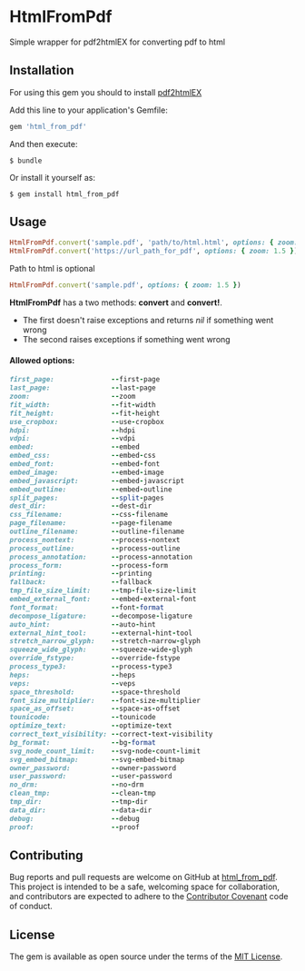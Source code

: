 # HtmlFromPdf

Simple wrapper for pdf2htmlEX for converting pdf to html

## Installation

For using this gem you should to install [pdf2htmlEX](https://github.com/coolwanglu/pdf2htmlEX/wiki/Building)

Add this line to your application's Gemfile:

```ruby
gem 'html_from_pdf'
```

And then execute:

    $ bundle

Or install it yourself as:

    $ gem install html_from_pdf

## Usage

```ruby
HtmlFromPdf.convert('sample.pdf', 'path/to/html.html', options: { zoom: 1.5 })
HtmlFromPdf.convert('https://url_path_for_pdf', options: { zoom: 1.5 })
```
Path to html is optional
```ruby
HtmlFromPdf.convert('sample.pdf', options: { zoom: 1.5 })
```

**HtmlFromPdf** has a two methods: **convert** and **convert!**.
* The first doesn't raise exceptions and returns *nil* if something went wrong
* The second raises exceptions if something went wrong

#### Allowed options:

```ruby
first_page:              --first-page
last_page:               --last-page
zoom:                    --zoom
fit_width:               --fit-width
fit_height:              --fit-height
use_cropbox:             --use-cropbox
hdpi:                    --hdpi
vdpi:                    --vdpi
embed:                   --embed
embed_css:               --embed-css
embed_font:              --embed-font
embed_image:             --embed-image
embed_javascript:        --embed-javascript
embed_outline:           --embed-outline
split_pages:             --split-pages
dest_dir:                --dest-dir
css_filename:            --css-filename
page_filename:           --page-filename
outline_filename:        --outline-filename
process_nontext:         --process-nontext
process_outline:         --process-outline
process_annotation:      --process-annotation
process_form:            --process-form
printing:                --printing
fallback:                --fallback
tmp_file_size_limit:     --tmp-file-size-limit
embed_external_font:     --embed-external-font
font_format:             --font-format
decompose_ligature:      --decompose-ligature
auto_hint:               --auto-hint
external_hint_tool:      --external-hint-tool
stretch_narrow_glyph:    --stretch-narrow-glyph
squeeze_wide_glyph:      --squeeze-wide-glyph
override_fstype:         --override-fstype
process_type3:           --process-type3
heps:                    --heps
veps:                    --veps
space_threshold:         --space-threshold
font_size_multiplier:    --font-size-multiplier
space_as_offset:         --space-as-offset
tounicode:               --tounicode
optimize_text:           --optimize-text
correct_text_visibility: --correct-text-visibility
bg_format:               --bg-format
svg_node_count_limit:    --svg-node-count-limit
svg_embed_bitmap:        --svg-embed-bitmap
owner_password:          --owner-password
user_password:           --user-password
no_drm:                  --no-drm
clean_tmp:               --clean-tmp
tmp_dir:                 --tmp-dir
data_dir:                --data-dir
debug:                   --debug
proof:                   --proof
```

## Contributing

Bug reports and pull requests are welcome on GitHub at [html_from_pdf](https://github.com/oleksiivykhor/html_from_pdf). This project is intended to be a safe, welcoming space for collaboration, and contributors are expected to adhere to the [Contributor Covenant](http://contributor-covenant.org) code of conduct.

## License

The gem is available as open source under the terms of the [MIT License](https://opensource.org/licenses/MIT).
